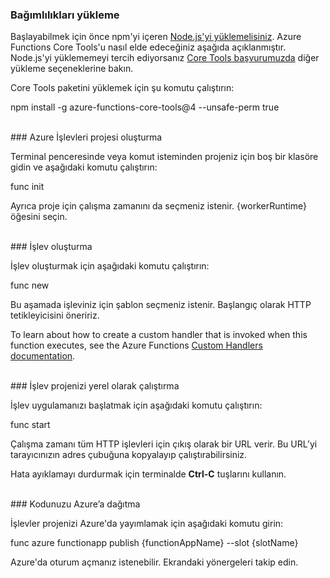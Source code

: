### <a name="install-dependencies"></a>Bağımlılıkları yükleme

Başlayabilmek için önce npm'yi içeren <a href="https://go.microsoft.com/fwlink/?linkid=2016195" target="_blank">Node.js'yi yüklemelisiniz</a>. Azure Functions Core Tools'u nasıl elde edeceğiniz aşağıda açıklanmıştır. Node.js'yi yüklememeyi tercih ediyorsanız <a href="https://go.microsoft.com/fwlink/?linkid=2016192" target="_blank">Core Tools başvurumuzda</a> diğer yükleme seçeneklerine bakın.

Core Tools paketini yüklemek için şu komutu çalıştırın:

<MarkdownHighlighter>npm install -g azure-functions-core-tools@4 --unsafe-perm true</MarkdownHighlighter>

<br/>
### <a name="create-an-azure-functions-project"></a>Azure İşlevleri projesi oluşturma

Terminal penceresinde veya komut isteminden projeniz için boş bir klasöre gidin ve aşağıdaki komutu çalıştırın:

<MarkdownHighlighter>func init</MarkdownHighlighter>

Ayrıca proje için çalışma zamanını da seçmeniz istenir. {workerRuntime} öğesini seçin.

<br/>
### <a name="create-a-function"></a>İşlev oluşturma

İşlev oluşturmak için aşağıdaki komutu çalıştırın:

<MarkdownHighlighter>func new</MarkdownHighlighter>

Bu aşamada işleviniz için şablon seçmeniz istenir. Başlangıç olarak HTTP tetikleyicisini öneririz.

<StackInstructions customStack={true}>To learn about how to create a custom handler that is invoked when this function executes, see the Azure Functions <a href="https://go.microsoft.com/fwlink/?linkid=2138621" target="_blank">Custom Handlers documentation</a>.</StackInstructions>

<br/>
### <a name="run-your-function-project-locally"></a>İşlev projenizi yerel olarak çalıştırma

İşlev uygulamanızı başlatmak için aşağıdaki komutu çalıştırın:

<MarkdownHighlighter>func start</MarkdownHighlighter>

Çalışma zamanı tüm HTTP işlevleri için çıkış olarak bir URL verir. Bu URL’yi tarayıcınızın adres çubuğuna kopyalayıp çalıştırabilirsiniz.

Hata ayıklamayı durdurmak için terminalde **Ctrl-C** tuşlarını kullanın.

<br/>
### <a name="deploy-your-code-to-azure"></a>Kodunuzu Azure’a dağıtma

İşlevler projenizi Azure'da yayımlamak için aşağıdaki komutu girin:

<MarkdownHighlighter>func azure functionapp publish {functionAppName} <SlotComponent>--slot {slotName}</SlotComponent></MarkdownHighlighter>

Azure'da oturum açmanız istenebilir. Ekrandaki yönergeleri takip edin.
